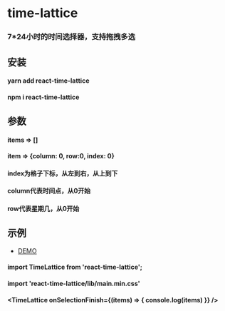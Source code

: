 # time-lattice
### 7*24小时的时间选择器，支持拖拽多选

## 安装
#### yarn add react-time-lattice
#### npm i react-time-lattice

## 参数
#### items => []
#### item => {column: 0, row:0, index: 0}
#### index为格子下标，从左到右，从上到下
#### column代表时间点，从0开始
#### row代表星期几，从0开始

## 示例

- [DEMO](https://wj0101.github.io/time-lattice.github.io/)
#### import TimeLattice from 'react-time-lattice';
#### import 'react-time-lattice/lib/main.min.css'

#### <TimeLattice onSelectionFinish={(items) => { console.log(items) }} />
